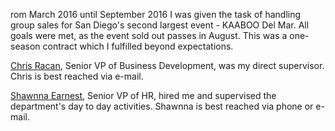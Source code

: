 rom March 2016 until September 2016 I was given the task of handling group sales for San Diego's second largest event - KAABOO Del Mar. All goals were met, as the event sold out passes in August. This was a one-season contract which I fulfilled beyond expectations.

[Chris Racan](https://www.linkedin.com/in/chrisracan/), Senior VP of Business Development, was my direct supervisor. Chris is best reached via e-mail.

[Shawnna Earnest](https://www.linkedin.com/in/shawnnaearnest/), Senior VP of HR, hired me and supervised the department's day to day activities. Shawnna is best reached via phone or e-mail.